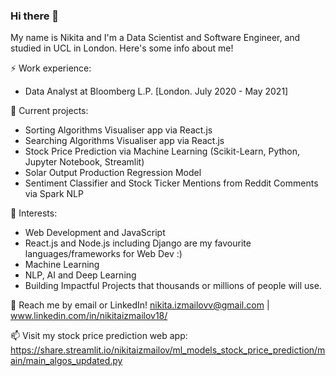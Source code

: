 ### Hi there 👋

My name is Nikita and I'm a Data Scientist and Software Engineer, and studied in UCL in London. Here's some info about me!

⚡ Work experience: <br>
- Data Analyst at Bloomberg L.P. [London. July 2020 - May 2021]

🔭 Current projects: 
- Sorting Algorithms Visualiser app via React.js
- Searching Algorithms Visualiser app via React.js
- Stock Price Prediction via Machine Learning (Scikit-Learn, Python, Jupyter Notebook, Streamlit)
- Solar Output Production Regression Model
- Sentiment Classifier and Stock Ticker Mentions from Reddit Comments via Spark NLP

🌱 Interests:
- Web Development and JavaScript
- React.js and Node.js including Django are my favourite languages/frameworks for Web Dev :)
- Machine Learning
- NLP, AI and Deep Learning
- Building Impactful Projects that thousands or millions of people will use.

💬 Reach me by email or LinkedIn! nikita.izmailovv@gmail.com | www.linkedin.com/in/nikitaizmailov18/

📫 Visit my stock price prediction web app: https://share.streamlit.io/nikitaizmailov/ml_models_stock_price_prediction/main/main_algos_updated.py
